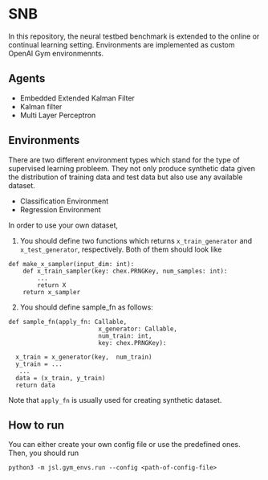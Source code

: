 # SNB

In this repository, the neural testbed benchmark is extended to the online or continual learning setting. Environments are implemented as custom OpenAI Gym environmennts.

## Agents

- Embedded Extended Kalman Filter
- Kalman filter
- Multi Layer Perceptron

## Environments

There are two different environment types which stand for the type of supervised learning probleem. They not only produce synthetic data given the distribution of training data and test data but also use any available dataset.

- Classification Environment
- Regression Environment

In order to use your own dataset, 

1. You should define two functions which returns `x_train_generator` and  `x_test_generator`, respectively. Both of them should look like 

```
def make_x_sampler(input_dim: int):
    def x_train_sampler(key: chex.PRNGKey, num_samples: int):
        ...
        return X
    return x_sampler
```

2.  You should define sample_fn as follows:

```
def sample_fn(apply_fn: Callable,
                         x_generator: Callable,
                         num_train: int,
                         key: chex.PRNGKey):
                
  x_train = x_generator(key,  num_train)
  y_train = ...
   ...
  data = (x_train, y_train)
  return data
```
Note that `apply_fn` is usually used for creating synthetic dataset.

## How to run

You can either create your own config file or use the predefined ones. Then, you should run

```
python3 -m jsl.gym_envs.run --config <path-of-config-file>
```
